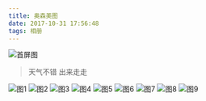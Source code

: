 ```yaml
---
title: 奥森美图
date: 2017-10-31 17:56:48
tags: 相册
---
```


![首屏图](https://s1.ax1x.com/2020/07/17/UsU3vR.jpg)

<!-- more -->

> 天气不错 出来走走

![图1](https://s1.ax1x.com/2020/07/17/UyPqFe.jpg)
![图2](https://s1.ax1x.com/2020/07/17/UyPHoD.jpg)
![图3](https://s1.ax1x.com/2020/07/17/UyPLJH.jpg)
![图4](https://s1.ax1x.com/2020/07/17/UyPOWd.jpg)
![图5](https://s1.ax1x.com/2020/07/17/UyP7dO.jpg)
![图6](https://s1.ax1x.com/2020/07/17/UyiFYQ.jpg)
![图7](https://s1.ax1x.com/2020/07/17/UyPzOP.jpg)
![图8](https://s1.ax1x.com/2020/07/17/UyPjSA.jpg)
![图9](https://s1.ax1x.com/2020/07/17/UyPvQI.jpg)

